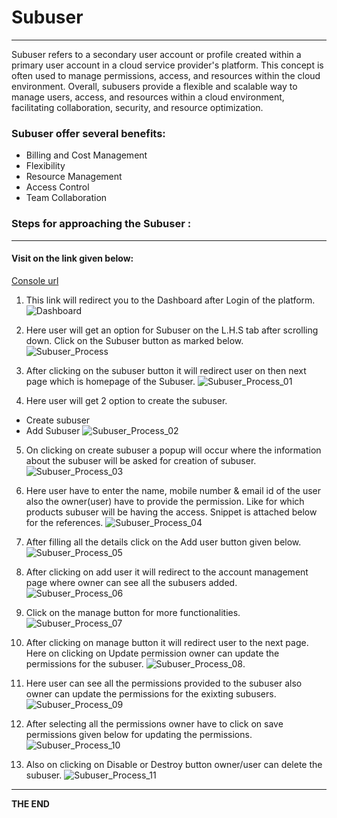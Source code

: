 # Subuser
--- 
Subuser refers to a secondary user account or profile created within a primary user account in a cloud service provider's platform. This concept is often used to manage permissions, access, and resources within the cloud environment. 
Overall, subusers provide a flexible and scalable way to manage users, access, and resources within a cloud environment, facilitating collaboration, security, and resource optimization.

### Subuser offer several benefits:

-   Billing and Cost Management
-   Flexibility
-   Resource Management
-   Access Control
-   Team Collaboration

### Steps for approaching the Subuser :
---
#### Visit on the link given below:
>
[Console url](https://console.utho.com/)
1. This link will redirect you to the Dashboard after Login of the platform.
![Dashboard](./Screenshots/Dashboard.png)

2. Here user will get an option for Subuser on the L.H.S tab after scrolling down. Click on the Subuser button as marked below.
![Subuser_Process](./Screenshots/Subuser_Process.png)

3. After clicking on the subuser button it will redirect user on then next page which is homepage of the Subuser.
![Subuser_Process_01](./Screenshots/Subuser_Process_01.png)

4. Here user will get 2 option to create the subuser.
- Create subuser
- Add Subuser 
![Subuser_Process_02](./Screenshots/Subuser_Process_02.png)

5. On clicking on create subuser a popup will occur where the information about the subuser will be asked for creation of subuser.
![Subuser_Process_03](./Screenshots/Subuser_Process_03.png)

6. Here user have to enter the name, mobile number & email id of the user also the owner(user) have to provide the permission. Like for which products subuser will be having the access. Snippet is attached below for the references.
![Subuser_Process_04](./Screenshots/Subuser_Process_04.png) 

7. After filling all the details click on the Add user button given below.
![Subuser_Process_05](./Screenshots/Subuser_Process_05.png)

8. After clicking on add user it will redirect to the account management page where owner can see all the subusers added.
![Subuser_Process_06](./Screenshots/Subuser_Process_06.png)

9. Click on the manage button for more functionalities.
![Subuser_Process_07](./Screenshots/Subuser_Process_07.png)

10. After clicking on manage button it will redirect user to the next page. Here on clicking on Update permission owner can update the permissions for the subuser.
![Subuser_Process_08](./Screenshots/Subuser_Process_08.png).

11. Here user can see all the permissions provided to the subuser also owner can update the permissions for the exixting subusers.
![Subuser_Process_09](./Screenshots/Subuser_Process_09.png)

12. After selecting all the permissions owner have to click on save permissions given below for updating the permissions.
![Subuser_Process_10](./Screenshots/Subuser_Process_10.png)

13. Also on clicking on Disable or Destroy button owner/user can delete the subuser.
![Subuser_Process_11](./Screenshots/Subuser_Process_11.png)

---
**THE END**




